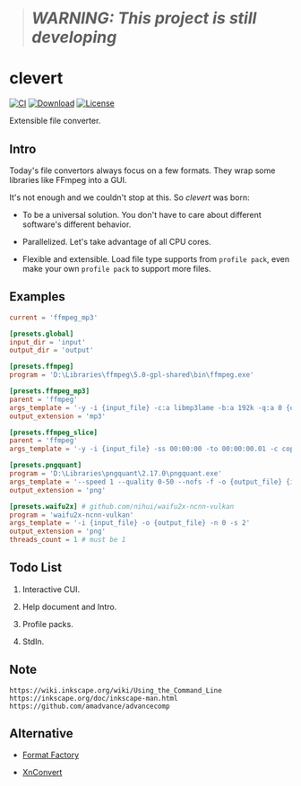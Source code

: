 > # **_WARNING: This project is still developing_**

# clevert

[![CI](https://img.shields.io/github/workflow/status/clevert/clevert/CI?color=2a4)](https://github.com/clevert/clevert/actions)
[![Download](https://img.shields.io/github/downloads/clevert/clevert/total?color=2a4)](https://github.com/clevert/clevert/releases#:~:text=Assets)
[![License](https://img.shields.io/github/license/clevert/clevert?color=2a4)](LICENSE)

Extensible file converter.

## Intro

Today's file convertors always focus on a few formats. They wrap some libraries like FFmpeg into a GUI.

It's not enough and we couldn't stop at this. So _clevert_ was born:

- To be a universal solution. You don't have to care about different software's different behavior.

- Parallelized. Let's take advantage of all CPU cores.

- Flexible and extensible. Load file type supports from `profile pack`, even make your own `profile pack` to support more files.

## Examples

```toml
current = 'ffmpeg_mp3'

[presets.global]
input_dir = 'input'
output_dir = 'output'

[presets.ffmpeg]
program = 'D:\Libraries\ffmpeg\5.0-gpl-shared\bin\ffmpeg.exe'

[presets.ffmpeg_mp3]
parent = 'ffmpeg'
args_template = '-y -i {input_file} -c:a libmp3lame -b:a 192k -q:a 0 {output_file}'
output_extension = 'mp3'

[presets.ffmpeg_slice]
parent = 'ffmpeg'
args_template = '-y -i {input_file} -ss 00:00:00 -to 00:00:00.01 -c copy {output_file}'

[presets.pngquant]
program = 'D:\Libraries\pngquant\2.17.0\pngquant.exe'
args_template = '--speed 1 --quality 0-50 --nofs -f -o {output_file} {input_file}'
output_extension = 'png'

[presets.waifu2x] # github.com/nihui/waifu2x-ncnn-vulkan
program = 'waifu2x-ncnn-vulkan'
args_template = '-i {input_file} -o {output_file} -n 0 -s 2'
output_extension = 'png'
threads_count = 1 # must be 1
```

## Todo List

1. Interactive CUI.

2. Help document and Intro.

3. Profile packs.

4. StdIn.

## Note

```
https://wiki.inkscape.org/wiki/Using_the_Command_Line
https://inkscape.org/doc/inkscape-man.html
https://github.com/amadvance/advancecomp
```

## Alternative

- [Format Factory](https://pcfreetime.com/formatfactory/)

- [XnConvert](https://xnview.com/en/xnconvert/)

<!-- <svg xmlns="http://www.w3.org/2000/svg" viewBox="0 0 1000 1000" style="background:#009688;stroke:#fff;stroke-width:75"><path d="M1100 0 700 200l400 800-400-800-200 100 400 800-400-800-200 100 400 800-400-800L0-200l300 600-400 200Z"/></svg> -->
